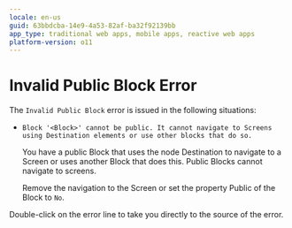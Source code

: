 ```yaml
---
locale: en-us
guid: 63bbdcba-14e9-4a53-82af-ba32f92139bb
app_type: traditional web apps, mobile apps, reactive web apps
platform-version: o11
---
```


# Invalid Public Block Error

The `Invalid Public Block` error is issued in the following situations:

* `Block '<Block>' cannot be public. It cannot navigate to Screens using Destination elements or use other blocks that do so.`

    You have a public Block that uses the node Destination to navigate to a Screen or uses another Block that does this. Public Blocks cannot navigate to screens. 

    Remove the navigation to the Screen or set the property Public of the Block to `No`.

Double-click on the error line to take you directly to the source of the error.
